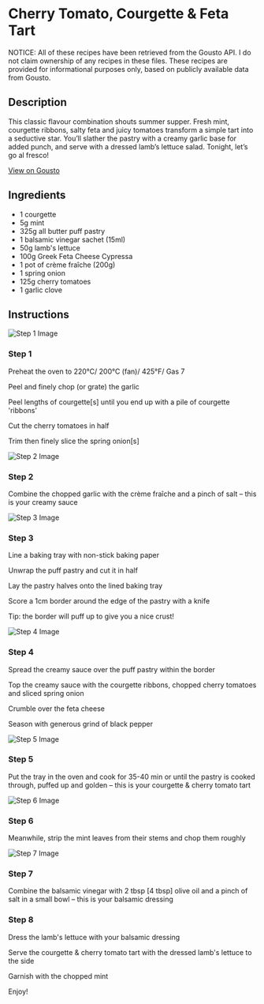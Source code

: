 # Cherry Tomato, Courgette & Feta Tart 

NOTICE: All of these recipes have been retrieved from the Gousto API. I do not claim ownership of any recipes in these files. These recipes are provided for informational purposes only, based on publicly available data from Gousto.

## Description

This classic flavour combination shouts summer supper. Fresh mint, courgette ribbons, salty feta and juicy tomatoes transform a simple tart into a seductive star. You’ll slather the pastry with a creamy garlic base for added punch, and serve with a dressed lamb’s lettuce salad. Tonight, let’s go al fresco!


[View on Gousto](https://www.gousto.co.uk/recipes/cookbook/cherry-tomato-courgette-feta-tart)

## Ingredients

- 1 courgette
- 5g mint
- 325g all butter puff pastry
- 1 balsamic vinegar sachet (15ml)
- 50g lamb's lettuce
- 100g Greek Feta Cheese Cypressa
- 1 pot of crème fraîche (200g)
- 1 spring onion
- 125g cherry tomatoes
- 1 garlic clove

## Instructions

![Step 1 Image](https://production-media.gousto.co.uk/cms/recipe-step-image/1635.-step-1-x200.jpg)

### Step 1

Preheat the oven to 220&deg;C/ 200&deg;C (fan)/ 425&deg;F/ Gas 7


Peel and finely chop (or grate) the garlic&nbsp;


Peel lengths of courgette<span class="text-danger">[s]</span> until you end up with a pile of courgette 'ribbons'


Cut the cherry tomatoes in half&nbsp;


Trim then finely slice the spring onion<span class="text-danger">[s]</span>

![Step 2 Image](https://production-media.gousto.co.uk/cms/recipe-step-image/1635.-step-2-x200.jpg)

### Step 2

Combine the chopped garlic with the cr&egrave;me fra&icirc;che&nbsp;and a pinch of salt&nbsp;&ndash; this is your&nbsp;creamy sauce

![Step 3 Image](https://production-media.gousto.co.uk/cms/recipe-step-image/1635.-step-3-x200.jpg)

### Step 3

Line a baking tray with&nbsp;non-stick baking paper


Unwrap the puff pastry&nbsp;and cut&nbsp;it in half&nbsp;


Lay the pastry halves onto the lined baking tray


Score a<span class="text-highlight"> 1cm border </span>around the edge of the pastry with a knife


Tip: the border will puff up to give you a nice crust!

![Step 4 Image](https://production-media.gousto.co.uk/cms/recipe-step-image/1635.-step-4-x200.jpg)

### Step 4

Spread the creamy&nbsp;sauce&nbsp;over the&nbsp;puff pastry within the border


Top the&nbsp;creamy sauce with the courgette ribbons, chopped cherry tomatoes and sliced spring onion


Crumble over the feta cheese&nbsp;


Season with generous grind of black pepper

![Step 5 Image](https://production-media.gousto.co.uk/cms/recipe-step-image/1635.-step-5-x200.jpg)

### Step 5

Put the tray in the oven and cook for&nbsp;35-40 min or until the pastry is cooked through, puffed up and golden &ndash; this is your courgette &amp; cherry tomato tart

![Step 6 Image](https://production-media.gousto.co.uk/cms/recipe-step-image/1635.-step-6-x200.jpg)

### Step 6

Meanwhile, strip the mint leaves from their stems and&nbsp;chop them roughly

![Step 7 Image](https://production-media.gousto.co.uk/cms/recipe-step-image/1635.-step-7-x200.jpg)

### Step 7

Combine the balsamic vinegar with 2 tbsp <span class="text-danger">[4 tbsp]</span> olive oil and a pinch of salt in a small bowl &ndash; this is your balsamic dressing

### Step 8

Dress the lamb's lettuce with your balsamic dressing


Serve the courgette &amp; cherry tomato tart with the dressed lamb's lettuce to the side


Garnish with the chopped mint


Enjoy!

